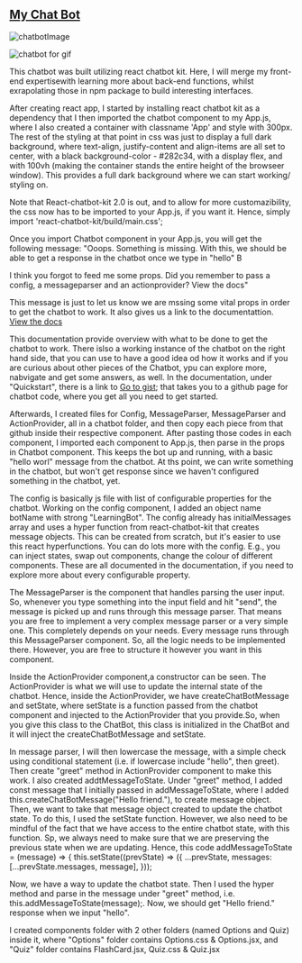 <h2>
<a href="https://chat-bot-8a023.firebaseapp.com/">My Chat Bot</a>
</h2>

<img src="src/images/chatappImg.jpg" title="chatbotImage">

![chatbot for gif](https://user-images.githubusercontent.com/44131391/145288380-b3ba2687-9f04-4d61-8169-c4d4ff09d348.gif)

This chatbot was built utilizing react chatbot kit. Here, I will merge my front-end expertisewith learning more about back-end functions, whilst exrapolating those in npm package to build interesting interfaces.

After creating react app, I started by installing react chatbot kit as a dependency that I then imported the chatbot component to my App.js, where I also created a container with classname 'App' and style with 300px. The rest of the styling at that point in css was just to display a full dark background, where text-align, justify-content and align-items are all set to center, with a black background-color - #282c34, with a display flex, and with 100vh (making the container stands the entire height of the browseer window). This provides a full dark background where we can start working/ styling on.

<bold> Note </bold> that React-chatbot-kit 2.0 is out, and to allow for more customazibility, the css now has to be imported to your App.js, if you want it. Hence, simply import 'react-chatbot-kit/build/main.css';

Once you import Chatbot component in your App.js, you will get the following message: "Ooops. Something is missing. With this, we should be able to get a response in the chatbot once we type in "hello"
B

I think you forgot to feed me some props. Did you remember to pass a config, a messageparser and an actionprovider?
View the docs"

This message is just to let us know we are mssing some vital props in order to get the chatbot to work. It also gives us a link to the documentattion. <a href="https://fredrikoseberg.github.io/react-chatbot-kit-docs/"> View the docs </a>

This documentation provide overview with what to be done to get the chatbot to work. There islso a working instance of the chatbot on the right hand side, that you can use to have a good idea od how it works and if you are curious about other pieces of the Chatbot, ypu can explore more, nabvigate and get some answers, as well. In the documentation, under "Quickstart", there is a link to <a href="https://gist.github.com/FredrikOseberg/c1e8ec83ade6e89ca84882e33caf599c"> Go to gist</a>; that takes you to a github page for chatbot code, where you  get all you need to get started. 

Afterwards, I created files for Config, MessageParser, MessageParser and ActionProvider, all in a chatbot folder, and then copy each piece from that github inside their respective component. After pasting those codes in each component, I imported each component to App.js, then parse in the props in Chatbot component. This keeps the bot up and running, with a basic "hello worl" message from the chatbot. At ths point, we can write something in the chatbot, but won't get response since we haven't configured something in the chatbot, yet.

The config is basically js file with list of configurable properties for the chatbot. Working on the config component, I added an object name botName with strong "LearningBot". The config already has initialMessages array and uses a hyper function from react-chatbot-kit that creates message objects. This can be created from scratch, but it's easier to use this react hyperfunctions. You can do lots more with the config. E.g., you can inject states, swap out components, change the colour of different components. These are all documented in the documentation, if you need to explore more about every configurable property.

The MessageParser is the component that handles parsing the user input. So, whenever you type something into the input field and hit "send", the message is picked up and runs through this message parser. That means  you are free to implement a very complex message parser or a very simple one. This completely depends on your needs. Every message runs through this MessageParser component. So, all the logic needs to be implemented there. However, you are free to structure it however you want in this component.

Inside the ActionProvider component,a constructor can be seen. The ActionProvider is what we will use to update the internal state of the chatbot. Hence, inside the ActionProvider, we have createChatBotMessage and setState, where setState is a function passed from the chatbot component and injected to the ActionProvider that you provide.So, when you give this class to the ChatBot, this class is initialized in the ChatBot and it will inject the createChatBotMessage and setState.

In message parser, I will then lowercase the message, with a simple check using conditional statement (i.e. if lowercase include "hello", then greet). Then create "greet" method in ActionProvider component to make this work. I also created addtMessageToState. Under "greet" method, I added const message that I initially passed in addMessageToState, where I added this.createChatBotMessage("Hello friend."), to create message object. Then, we want to take that message object created to update the chatbot state. To do this, I used the setState function. However, we also need to be mindful of the fact that we have access to the entire chatbot state, with this function. Sp, we always need to make sure that we are preserving the previous state when we are updating. Hence, this code    addMessageToState = (message) => {
       this.setState((prevState) => ({
           ...prevState,
           messages: [...prevState.messages, message],
       }));

Now, we have a way to update the chatbot state. Then I used the hyper method and parse in the message under "greet" method, i.e. this.addMessageToState(message);. Now, we should get "Hello friend." response when we input "hello".


I created components folder with 2 other folders (named Options and Quiz) inside it, where "Options" folder contains Options.css & Options.jsx, and "Quiz" folder contains FlashCard.jsx, Quiz.css & Quiz.jsx